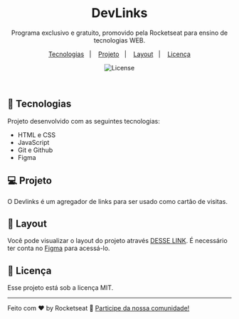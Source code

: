 <h1 align="center"> DevLinks </h1>

<p align="center">
Programa exclusivo e gratuito, promovido pela Rocketseat para ensino de tecnologias WEB.
</p>

<p align="center">
  <a href="#-tecnologias">Tecnologias</a>&nbsp;&nbsp;&nbsp;|&nbsp;&nbsp;&nbsp;
  <a href="#-projeto">Projeto</a>&nbsp;&nbsp;&nbsp;|&nbsp;&nbsp;&nbsp;
  <a href="#-layout">Layout</a>&nbsp;&nbsp;&nbsp;|&nbsp;&nbsp;&nbsp;
  <a href="#memo-licença">Licença</a>
</p>

<p align="center">
  <img alt="License" src="https://img.shields.io/static/v1?label=license&message=MIT&color=49AA26&labelColor=000000">
</p>

<br>

## 🚀 Tecnologias

Projeto desenvolvido com as seguintes tecnologias:

- HTML e CSS
- JavaScript
- Git e Github
- Figma

## 💻 Projeto

O Devlinks é um agregador de links para ser usado como cartão de visitas.

## 🔖 Layout

Você pode visualizar o layout do projeto através [DESSE LINK](https://www.figma.com/file/WGgGwz8o9ZVjqlkw4z8cXI/DevLinks-%E2%80%A2-Projeto-Discover-(Community)?type=design&node-id=1437-191&mode=design&t=C8XlpSVe6DtUe7dC-0). É necessário ter conta no [Figma](https://figma.com) para acessá-lo.

## :memo: Licença

Esse projeto está sob a licença MIT.

---

Feito com ♥ by Rocketseat :wave: [Participe da nossa comunidade!](https://discord.gg/rocketseat)
